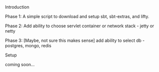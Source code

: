 Introduction

Phase 1:  A simple script to download and setup sbt, sbt-extras, and lifty.

Phase 2:  Add ability to choose servlet container or network stack - jetty or netty

Phase 3:  [Maybe, not sure this makes sense] add ability to select db - postgres, mongo, redis


Setup

coming soon...

